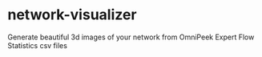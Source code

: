 # network-visualizer
Generate beautiful 3d images of your network from OmniPeek Expert Flow Statistics csv files

